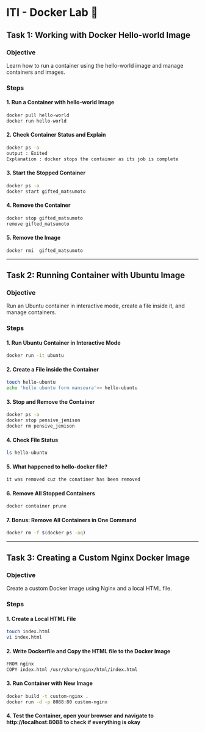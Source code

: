 # ITI - Docker Lab 🐋

## Task 1: Working with Docker Hello-world Image
### Objective
Learn how to run a container using the hello-world image and manage containers and images.

### Steps
#### 1. Run a Container with hello-world Image
```bash
docker pull hello-world
docker run hello-world
```

#### 2. Check Container Status and Explain
```bash
docker ps -a
output : Exited
Explanation : docker stops the container as its job is complete
```


#### 3. Start the Stopped Container
```bash
docker ps -a 
docker start gifted_matsumoto 
```

#### 4. Remove the Container
```bash
docker stop gifted_matsumoto
remove gifted_matsumoto
``` 

#### 5. Remove the Image
```bash
docker rmi  gifted_matsumoto
```

---

## Task 2: Running Container with Ubuntu Image
### Objective
Run an Ubuntu container in interactive mode, create a file inside it, and manage containers.

### Steps
#### 1. Run Ubuntu Container in Interactive Mode
```bash
docker run -it ubuntu
```

#### 2. Create a File inside the Container
```bash
touch hello-ubuntu
echo 'hello ubuntu form mansoura'>> hello-ubuntu
```

#### 3. Stop and Remove the Container
```bash
docker ps -a 
docker stop pensive_jemison
docker rm pensive_jemison
```

#### 4. Check File Status
```bash
ls hello-ubuntu

```
 

#### 5. What happened to hello-docker file?
```bash
it was removed cuz the conatiner has been removed
```
#### 6. Remove All Stopped Containers
```bash 
docker container prune
```
#### 7. Bonus: Remove All Containers in One Command
```bash
docker rm -f $(docker ps -aq)
```

---
## Task 3: Creating a Custom Nginx Docker Image
### Objective
Create a custom Docker image using Nginx and a local HTML file.

### Steps
#### 1. Create a Local HTML File
```bash
touch index.html
vi index.html
```
#### 2. Write Dockerfile and Copy the HTML file to the Docker Image
```bash
FROM nginx
COPY index.html /usr/share/nginx/html/index.html
```
#### 3. Run Container with New Image
```bash
docker build -t custom-nginx .
docker run -d -p 8088:80 custom-nginx
```

#### 4. Test the Container, open your browser and navigate to http://localhost:8088 to check if everything is okay
```bash

```


